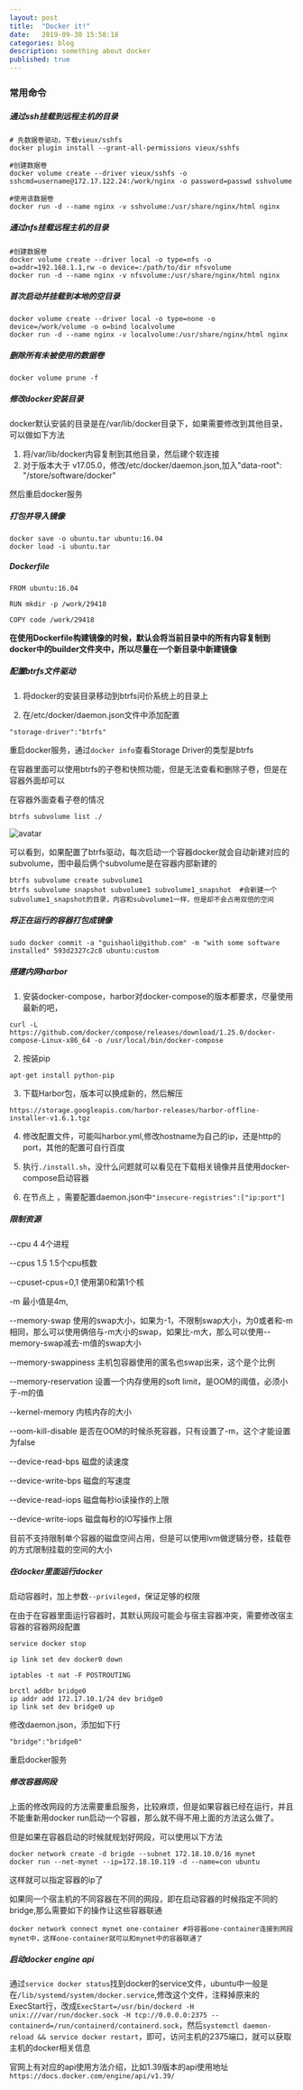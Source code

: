 ```yaml
---
layout: post
title:  "Docker it!"
date:   2019-09-30 15:58:18
categories: blog
description: something about docker
published: true
---
```


### 常用命令

##### 通过ssh挂载到远程主机的目录

```
# 先数据卷驱动，下载vieux/sshfs
docker plugin install --grant-all-permissions vieux/sshfs

#创建数据卷
docker volume create --driver vieux/sshfs -o sshcmd=username@172.17.122.24:/work/nginx -o password=passwd sshvolume

#使用该数据卷
docker run -d --name nginx -v sshvolume:/usr/share/nginx/html nginx
```

##### 通过nfs挂载远程主机的目录

```
#创建数据卷
docker volume create --driver local -o type=nfs -o o=addr=192.168.1.1,rw -o device=:/path/to/dir nfsvolume
docker run -d --name nginx -v nfsvolume:/usr/share/nginx/html nginx
```

##### 首次启动并挂载到本地的空目录

```
docker volume create --driver local -o type=none -o device=/work/volume -o o=bind localvolume
docker run -d --name nginx -v localvolume:/usr/share/nginx/html nginx
```

##### 删除所有未被使用的数据卷

```
docker volume prune -f
```

##### 修改docker安装目录

docker默认安装的目录是在/var/lib/docker目录下，如果需要修改到其他目录，可以做如下方法

1. 将/var/lib/docker内容复制到其他目录，然后建个软连接
2. 对于版本大于 v17.05.0，修改/etc/docker/daemon.json,加入"data-root": "/store/software/docker"

然后重启docker服务

##### 打包并导入镜像

```
docker save -o ubuntu.tar ubuntu:16.04
docker load -i ubuntu.tar
```

##### Dockerfile

```
FROM ubuntu:16.04

RUN mkdir -p /work/29418

COPY code /work/29418
```

**在使用Dockerfile构建镜像的时候，默认会将当前目录中的所有内容复制到docker中的builder文件夹中，所以尽量在一个新目录中新建镜像**

##### 配置btrfs文件驱动

1. 将docker的安装目录移动到btrfs问价系统上的目录上

2. 在/etc/docker/daemon.json文件中添加配置

```
"storage-driver":"btrfs"
```

重启docker服务，通过`docker info`查看Storage Driver的类型是btrfs


在容器里面可以使用btrfs的子卷和快照功能，但是无法查看和删除子卷，但是在容器外面却可以


在容器外面查看子卷的情况

`btrfs subvolume list ./`

![avatar](/assets/images/btrfs_subvolume.png)

可以看到，如果配置了btrfs驱动，每次启动一个容器docker就会自动新建对应的subvolume，图中最后俩个subvolume是在容器内部新建的

```
btrfs subvolume create subvolume1
btrfs subvolume snapshot subvolume1 subvolume1_snapshot  #会新建一个subvolume1_snapshot的目录，内容和subvolume1一样，但是却不会占用双倍的空间
```

##### 将正在运行的容器打包成镜像

```
sudo docker commit -a "guishaoli@github.com" -m "with some software installed" 593d2327c2c8 ubuntu:custom
```

##### 搭建内网harbor

1. 安装docker-compose，harbor对docker-compose的版本都要求，尽量使用最新的吧，

`curl -L https://github.com/docker/compose/releases/download/1.25.0/docker-compose-Linux-x86_64 -o /usr/local/bin/docker-compose`

2. 按装pip

`apt-get install python-pip`

3. 下载Harbor包，版本可以换成新的，然后解压

`https://storage.googleapis.com/harbor-releases/harbor-offline-installer-v1.6.1.tgz`

4. 修改配置文件，可能叫harbor.yml,修改hostname为自己的ip，还是http的port，其他的配置可自行百度

5. 执行`./install.sh`，没什么问题就可以看见在下载相关镜像并且使用docker-compose启动容器

6. 在节点上 ，需要配置daemon.json中`"insecure-registries":["ip:port"]`

##### 限制资源


--cpu 4 4个进程

--cpus 1.5 1.5个cpu核数

--cpuset-cpus=0,1 使用第0和第1个核

-m 最小值是4m,

--memory-swap  使用的swap大小，如果为-1，不限制swap大小，为0或者和-m相同，那么可以使用俩倍与-m大小的swap，如果比-m大，那么可以使用--memory-swap减去-m值的swap大小

--memory-swappiness 主机包容器使用的匿名也swap出来，这个是个比例

--memory-reservation 设置一个内存使用的soft limit，是OOM的阈值，必须小于-m的值

--kernel-memory 内核内存的大小

--oom-kill-disable 是否在OOM的时候杀死容器，只有设置了-m，这个才能设置为false

--device-read-bps 磁盘的读速度

--device-write-bps 磁盘的写速度

--device-read-iops 磁盘每秒io读操作的上限

--device-write-iops 磁盘每秒的IO写操作上限

目前不支持限制单个容器的磁盘空间占用，但是可以使用lvm做逻辑分卷，挂载卷的方式限制挂载的空间的大小

##### 在docker里面运行docker

启动容器时，加上参数`--privileged`，保证足够的权限

在由于在容器里面运行容器时，其默认网段可能会与宿主容器冲突，需要修改宿主容器的容器网段配置

```
service docker stop

ip link set dev docker0 down

iptables -t nat -F POSTROUTING

brctl addbr bridge0
ip addr add 172.17.10.1/24 dev bridge0
ip link set dev bridge0 up

```

修改daemon.json，添加如下行

```
"bridge":"bridge0"
```

重启docker服务

##### 修改容器网段

上面的修改网段的方法需要重启服务，比较麻烦，但是如果容器已经在运行，并且不能重新用docker run启动一个容器，那么就不得不用上面的方法这么做了。

但是如果在容器启动的时候就规划好网段，可以使用以下方法


```
docker network create -d brigde --subnet 172.18.10.0/16 mynet
docker run --net-mynet --ip=172.18.10.119 -d --name=con ubuntu
```

这样就可以指定容器的ip了

如果同一个宿主机的不同容器在不同的网段，即在启动容器的时候指定不同的bridge,那么需要如下的操作让这些容器联通

```
docker network connect mynet one-container #将容器one-container连接到网段mynet中，这样one-container就可以和mynet中的容器联通了
```

##### 启动docker engine api

通过`service docker status`找到docker的service文件，ubuntu中一般是在`/lib/systemd/system/docker.service`,修改这个文件，注释掉原来的ExecStart行，改成`ExecStart=/usr/bin/dockerd -H unix:///var/run/docker.sock -H tcp://0.0.0.0:2375 --containerd=/run/containerd/containerd.sock`，然后`systemctl daemon-reload && service docker restart`，即可，访问主机的2375端口，就可以获取主机的docker相关信息

官网上有对应的api使用方法介绍，比如1.39版本的api使用地址`https://docs.docker.com/engine/api/v1.39/`
